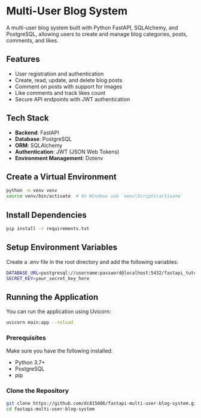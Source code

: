 # Multi-User Blog System

A multi-user blog system built with Python FastAPI, SQLAlchemy, and PostgreSQL, allowing users to create and manage blog categories, posts, comments, and likes.

## Features

- User registration and authentication
- Create, read, update, and delete blog posts
- Comment on posts with support for images
- Like comments and track likes count
- Secure API endpoints with JWT authentication

## Tech Stack

- **Backend**: FastAPI
- **Database**: PostgreSQL
- **ORM**: SQLAlchemy
- **Authentication**: JWT (JSON Web Tokens)
- **Environment Management**: Dotenv

## Create a Virtual Environment
```bash
python -m venv venv
source venv/bin/activate  # On Windows use `venv\Scripts\activate`
```

## Install Dependencies

```bash
pip install -r requirements.txt
```

## Setup Environment Variables
Create a .env file in the root directory and add the following variables:

```bash
DATABASE_URL=postgresql://username:password@localhost:5432/fastapi_tutorial
SECRET_KEY=your_secret_key_here
```

## Running the Application
You can run the application using Uvicorn:
```bash
uvicorn main:app --reload

```

### Prerequisites

Make sure you have the following installed:

- Python 3.7+
- PostgreSQL
- pip

### Clone the Repository

```bash
git clone https://github.com/dc815606/fastapi-multi-user-blog-system.git
cd fastapi-multi-user-blog-system
